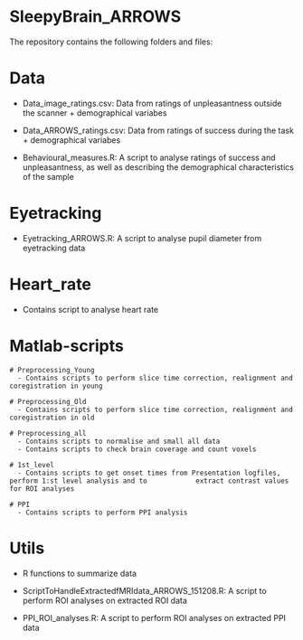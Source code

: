 # SleepyBrain_ARROWS

The repository contains the following folders and files:

# Data
  - Data_image_ratings.csv: Data from ratings of unpleasantness outside the scanner + demographical variabes
  - Data_ARROWS_ratings.csv: Data from ratings of success during the task + demographical variabes

- Behavioural_measures.R: A script to analyse ratings of success and unpleasantness, as well as describing the demographical characteristics of the sample

# Eyetracking
  - Eyetracking_ARROWS.R: A script to analyse pupil diameter from eyetracking data
  
# Heart_rate
  - Contains script to analyse heart rate
  
  
# Matlab-scripts
    # Preprocessing_Young
      - Contains scripts to perform slice time correction, realignment and coregistration in young
  
    # Preprocessing_Old
      - Contains scripts to perform slice time correction, realignment and coregistration in old
  
    # Preprocessing_all
      - Contains scripts to normalise and small all data
      - Contains scripts to check brain coverage and count voxels
  
    # 1st_level
      - Contains scripts to get onset times from Presentation logfiles, perform 1:st level analysis and to            extract contrast values for ROI analyses
  
    # PPI
      - Contains scripts to perform PPI analysis
  
# Utils
  - R functions to summarize data 
  
  
- ScriptToHandleExtractedfMRIdata_ARROWS_151208.R: A script to perform ROI analyses on extracted ROI data

- PPI_ROI_analyses.R: A script to perform ROI analyses on extracted PPI data

